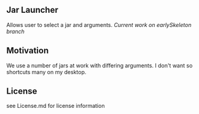 
## Jar Launcher ##

Allows user to select a jar and arguments. *Current work on earlySkeleton branch*

## Motivation ##

We use a number of jars at work with differing arguments. I don't want so shortcuts many on my desktop.

## License ##

see License.md for license information

